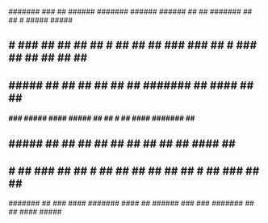 #######  ###  ##  ######   #######  ######    ######  ##   ##  #######  ##   ##   # #####  #####   
 ##   #  ###  ##   ##  ##   ##   #   ##  ##     ##    ### ###   ##   #  ###  ##  ## ## ## ##   ##  
 ##       #####    ##  ##   ##       ##  ##     ##    #######   ##      #### ##     ##    ##       
 ####      ###     #####    ####     #####      ##    ## # ##   ####    #######     ##     #####   
 ##       #####    ##       ##       ## ##      ##    ##   ##   ##      ## ####     ##         ##  
 ##   #  ##  ###   ##       ##   #   ## ##      ##    ##   ##   ##   #  ##  ###     ##    ##   ##  
#######  ##  ###  ####     #######  #### ##   ######  ### ###  #######  ##   ##    ####    #####   
                                                                                                   
